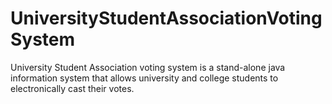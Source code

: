 # UniversityStudentAssociationVotingSystem
University Student Association voting system is a stand-alone java information system that allows university and college students to electronically cast their votes.

